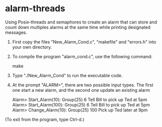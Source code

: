 # alarm-threads

Using Posix-threads and semaphores to create an alarm that can store and count down multiples alarms at the same time while printing designated messages.

1. First copy the files "New_Alarm_Cond.c", "makefile" and "errors.h" into your
   own directory.

2. To compile the program "alarm_cond.c", use the following command:

   make

3. Type "./New_Alarm_Cond" to run the executable code.

4. At the prompt "ALARM>", there are two possible input types. 
   The first one start a new alarm, and the second one update
   an existing alarm

   Alarm> Start_Alarm(10): Group(25) 6 Tell Bill to pick up Ted at 5pm
   Alarm> Start_Alarm(100): Group(25) 6 Tell Bill to pick up Ted at 5pm
   Alarm> Change_Alarm(10): Group(25) 100 Pick up Ted later at 9pm

  (To exit from the program, type Ctrl-d.)
